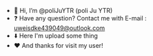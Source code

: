 - 👋 Hi, I’m @poliJuYTR (poli Ju YTR)
- ❓ Have any question? Contact me with E-mail : uweisdke439049@outlook.com
- ⬇️ Here I'm upload some thing
- ❤️ And thanks for visit my user!
